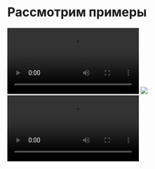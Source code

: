 # Рассмотрим примеры

<div class="flex items-center justify-between">
  <video v-click class="w-72" preload="auto" loop autoplay spees="" src="/week.mov"></video>
  <img v-click="3" class="w-96" src="/week_appwrite.png" />
  <video v-click class="w-72" preload="auto" loop autoplay src="/appwrite.mov"></video>
</div>
